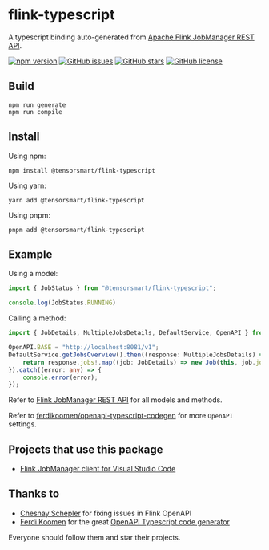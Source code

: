 # flink-typescript

A typescript binding auto-generated from [Apache Flink JobManager REST API](https://nightlies.apache.org/flink/flink-docs-release-1.15/docs/ops/rest_api/).

[![npm version](https://img.shields.io/npm/v/@tensorsmart/flink-typescript.svg)](https://www.npmjs.com/package/@tensorsmart/flink-typescript)
[![GitHub issues](https://img.shields.io/github/issues/tensorsmart/flink-typescript)](https://github.com/tensorsmart/flink-typescript/issues)
[![GitHub stars](https://img.shields.io/github/stars/tensorsmart/flink-typescript)](https://github.com/tensorsmart/flink-typescript/stargazers)
[![GitHub license](https://img.shields.io/github/license/tensorsmart/flink-typescript)](https://github.com/tensorsmart/flink-typescript/blob/main/LICENSE)

## Build

```shell
npm run generate
npm run compile
```

## Install

Using npm:

```shell
npm install @tensorsmart/flink-typescript
```

Using yarn:

```shell
yarn add @tensorsmart/flink-typescript
```

Using pnpm:

```shell
pnpm add @tensorsmart/flink-typescript
```

## Example

Using a model:

```typescript
import { JobStatus } from "@tensorsmart/flink-typescript";

console.log(JobStatus.RUNNING)
```

Calling a method:

```typescript
import { JobDetails, MultipleJobsDetails, DefaultService, OpenAPI } from "@tensorsmart/flink-typescript";

OpenAPI.BASE = "http://localhost:8081/v1";
DefaultService.getJobsOverview().then((response: MultipleJobsDetails) => {
    return response.jobs!.map((job: JobDetails) => new Job(this, job.jobId!, job.jobName!, job.status!));
}).catch((error: any) => {
    console.error(error);
});
```

Refer to [Flink JobManager REST API](https://nightlies.apache.org/flink/flink-docs-release-1.15/docs/ops/rest_api/) for all models and methods.

Refer to [ferdikoomen/openapi-typescript-codegen](https://github.com/ferdikoomen/openapi-typescript-codegen/blob/master/docs/openapi-object.md) for more `OpenAPI` settings.

## Projects that use this package

- [Flink JobManager client for Visual Studio Code](https://github.com/tigerinus/vscode-flink/)

## Thanks to

- [Chesnay Schepler](https://github.com/zentol) for fixing issues in Flink OpenAPI
- [Ferdi Koomen](https://github.com/ferdikoomen) for the great [OpenAPI Typescript code generator](https://github.com/ferdikoomen/openapi-typescript-codegen)

Everyone should follow them and star their projects.

